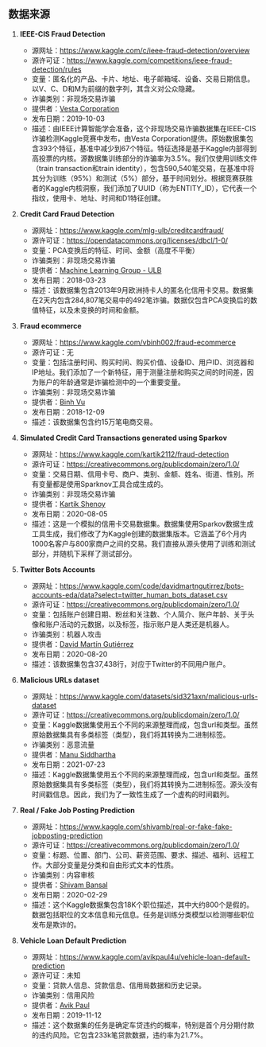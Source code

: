 ## 数据来源

1. **IEEE-CIS Fraud Detection**
   - 源网址：https://www.kaggle.com/c/ieee-fraud-detection/overview
   - 源许可证：https://www.kaggle.com/competitions/ieee-fraud-detection/rules
   - 变量：匿名化的产品、卡片、地址、电子邮箱域、设备、交易日期信息。以V、C、D和M为前缀的数字列，其含义对公众隐藏。
   - 诈骗类别：非现场交易诈骗
   - 提供者：[Vesta Corporation](https://www.vesta.io/)
   - 发布日期：2019-10-03
   - 描述：由IEEE计算智能学会准备，这个非现场交易诈骗数据集在IEEE-CIS诈骗检测Kaggle竞赛中发布，由Vesta Corporation提供。原始数据集包含393个特征，基准中减少到67个特征。特征选择是基于Kaggle内部得到高投票的内核。源数据集训练部分的诈骗率为3.5%。我们仅使用训练文件（train transaction和train identity），包含590,540笔交易，在基准中将其分为训练（95%）和测试（5%）部分，基于时间划分。根据竞赛获胜者的Kaggle内核洞察，我们添加了UUID（称为ENTITY_ID），它代表一个指纹，使用卡、地址、时间和D1特征创建。

2. **Credit Card Fraud Detection**
   - 源网址：https://www.kaggle.com/mlg-ulb/creditcardfraud/
   - 源许可证：https://opendatacommons.org/licenses/dbcl/1-0/
   - 变量：PCA变换后的特征、时间、金额（高度不平衡）
   - 诈骗类别：非现场交易诈骗
   - 提供者：[Machine Learning Group - ULB](https://mlg.ulb.ac.be/)
   - 发布日期：2018-03-23
   - 描述：该数据集包含2013年9月欧洲持卡人的匿名化信用卡交易。数据集在2天内包含284,807笔交易中的492笔诈骗。数据仅包含PCA变换后的数值特征，以及未变换的时间和金额。

3. **Fraud ecommerce**
   - 源网址：https://www.kaggle.com/vbinh002/fraud-ecommerce
   - 源许可证：无
   - 变量：包括注册时间、购买时间、购买价值、设备ID、用户ID、浏览器和IP地址。我们添加了一个新特征，用于测量注册和购买之间的时间差，因为账户的年龄通常是诈骗检测中的一个重要变量。
   - 诈骗类别：非现场交易诈骗
   - 提供者：[Binh Vu](https://www.kaggle.com/vbinh002) 
   - 发布日期：2018-12-09
   - 描述：该数据集包含约15万笔电商交易。

4. **Simulated Credit Card Transactions generated using Sparkov**
   - 源网址：https://www.kaggle.com/kartik2112/fraud-detection
   - 源许可证：https://creativecommons.org/publicdomain/zero/1.0/
   - 变量：交易日期、信用卡号、商户、类别、金额、姓名、街道、性别。所有变量都是使用Sparknov工具合成生成的。
   - 诈骗类别：非现场交易诈骗
   - 提供者：[Kartik Shenoy](https://www.kaggle.com/kartik2112)
   - 发布日期：2020-08-05
   - 描述：这是一个模拟的信用卡交易数据集。数据集使用Sparkov数据生成工具生成，我们修改了为Kaggle创建的数据集版本。它涵盖了6个月内1000名客户与800家商户之间的交易。我们直接从源头使用了训练和测试部分，并随机下采样了测试部分。

5. **Twitter Bots Accounts**
   - 源网址：https://www.kaggle.com/code/davidmartngutirrez/bots-accounts-eda/data?select=twitter_human_bots_dataset.csv
   - 源许可证：https://creativecommons.org/publicdomain/zero/1.0/
   - 变量：包括账户创建日期、粉丝和关注数、个人简介、账户年龄、关于头像和账户活动的元数据，以及标签，指示账户是人类还是机器人。
   - 诈骗类别：机器人攻击
   - 提供者：[David Martín Gutiérrez](https://www.kaggle.com/davidmartngutirrez)
   - 发布日期：2020-08-20
   - 描述：该数据集包含37,438行，对应于Twitter的不同用户账户。

6. **Malicious URLs dataset**
   - 源网址：https://www.kaggle.com/datasets/sid321axn/malicious-urls-dataset
   - 源许可证：https://creativecommons.org/publicdomain/zero/1.0/
   - 变量：Kaggle数据集使用五个不同的来源整理而成，包含url和类型。虽然原始数据集具有多类标签（类型），我们将其转换为二进制标签。
   - 诈骗类别：恶意流量
   - 提供者：[Manu Siddhartha](https://www.kaggle.com/sid321axn) 
   - 发布日期：2021-07-23
   - 描述：Kaggle数据集使用五个不同的来源整理而成，包含url和类型。虽然原始数据集具有多类标签（类型），我们将其转换为二进制标签。源头没有时间戳信息。因此，我们为了一致性生成了一个虚构的时间戳列。

7. **Real / Fake Job Posting Prediction**
   - 源网址：https://www.kaggle.com/shivamb/real-or-fake-fake-jobposting-prediction
   - 源许可证：https://creativecommons.org/publicdomain/zero/1.0/
   - 变量：标题、位置、部门、公司、薪资范围、要求、描述、福利、远程工作。大部分变量是分类和自由形式文本的性质。
   - 诈骗类别：内容审核
   - 提供者：[Shivam Bansal](https://www.kaggle.com/shivamb) 
   - 发布日期：2020-02-29
   - 描述：这个Kaggle数据集包含18K个职位描述，其中大约800个是假的。数据包括职位的文本信息和元信息。任务是训练分类模型以检测哪些职位发布是欺诈的。

8. **Vehicle Loan Default Prediction**
   - 源网址：https://www.kaggle.com/avikpaul4u/vehicle-loan-default-prediction
   - 源许可证：未知
   - 变量：贷款人信息、贷款信息、信用局数据和历史记录。
   - 诈骗类别：信用风险
   - 提供者：[Avik Paul](https://www.kaggle.com/avikpaul4u) 
   - 发布日期：2019-11-12
   - 描述：这个数据集的任务是确定车贷违约的概率，特别是首个月分期付款的违约风险。它包含233k笔贷款数据，违约率为21.7%。
